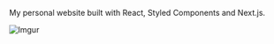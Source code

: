 My personal website built with React, Styled Components and Next.js.

![Imgur](https://i.imgur.com/pOi7Di0.png)
